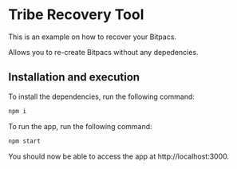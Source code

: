 # Tribe Recovery Tool

This is an example on how to recover your Bitpacs.

Allows you to re-create Bitpacs without any depedencies.

## Installation and execution

To install the dependencies, run the following command:

```bash
npm i
```

To run the app, run the following command:

```bash
npm start
```

You should now be able to access the app at http://localhost:3000.
